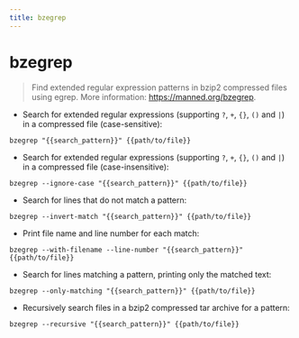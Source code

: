 ```yaml
---
title: bzegrep
---
```

# bzegrep

> Find extended regular expression patterns in bzip2 compressed files using egrep.
> More information: <https://manned.org/bzegrep>.

- Search for extended regular expressions (supporting `?`, `+`, `{}`, `()` and `|`) in a compressed file (case-sensitive):

`bzegrep "{{search_pattern}}" {{path/to/file}}`

- Search for extended regular expressions (supporting `?`, `+`, `{}`, `()` and `|`) in a compressed file (case-insensitive):

`bzegrep --ignore-case "{{search_pattern}}" {{path/to/file}}`

- Search for lines that do not match a pattern:

`bzegrep --invert-match "{{search_pattern}}" {{path/to/file}}`

- Print file name and line number for each match:

`bzegrep --with-filename --line-number "{{search_pattern}}" {{path/to/file}}`

- Search for lines matching a pattern, printing only the matched text:

`bzegrep --only-matching "{{search_pattern}}" {{path/to/file}}`

- Recursively search files in a bzip2 compressed tar archive for a pattern:

`bzegrep --recursive "{{search_pattern}}" {{path/to/file}}`
